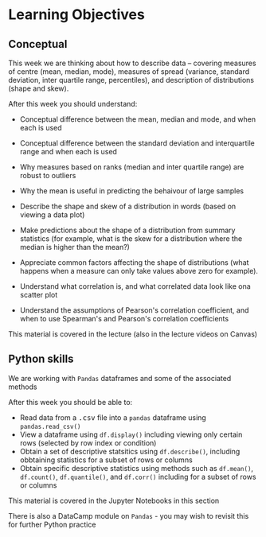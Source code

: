 # Learning Objectives

## Conceptual

This week we are thinking about how to describe data – covering measures of centre (mean, median, mode), measures of spread (variance, standard deviation, inter quartile range, percentiles), and description of distributions (shape and skew).

After this week you should understand:

* Conceptual difference between the mean, median and mode, and when each is used
* Conceptual difference between the standard deviation and interquartile range and when each is used
* Why measures based on ranks (median and inter quartile range) are robust to outliers
* Why the mean is useful in predicting the behaivour of large samples

* Describe the shape and skew of a distribution in words (based on viewing a data plot)
* Make predictions about the shape of a distribution from summary statistics (for example, what is the skew for a distribution where the median is higher than the mean?)
* Appreciate common factors affecting the shape of distributions (what happens when a measure can only take values above zero for example). 

* Understand what correlation is, and what correlated data look like ona  scatter plot
* Understand the assumptions of Pearson's correlation  coefficient, and when to use Spearman's and Pearson's correlation coefficients

This material is covered in the lecture (also in the lecture videos on Canvas)

## Python skills

We are working with `Pandas` dataframes and some of the associated methods

After this week you should be able to:

* Read data from a <tt>.csv</tt> file into a `pandas` dataframe using `pandas.read_csv()`
* View a dataframe using `df.display()` including viewing only certain rows (selected by row index or condition)
* Obtain a set of descriptive statsitics using `df.describe()`, including obbtaining statistics for a subset of rows or columns
* Obtain specific descriptive statistics using methods such as `df.mean()`, `df.count()`, `df.quantile()`, and `df.corr()`  including for a subset of rows or columns

This material is covered in the Jupyter Notebooks in this section

There is also a DataCamp module on `Pandas` - you may wish to revisit this for further Python practice
